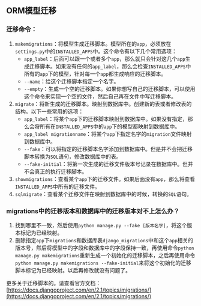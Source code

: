 ## ORM模型迁移

### 迁移命令：

1. `makemigrations`：将模型生成迁移脚本。模型所在的`app`，必须放在`settings.py`中的`INSTALLED_APPS`中。这个命令有以下几个常用选项：
    + `app_label`：后面可以跟一个或者多个`app`，那么就只会针对这几个`app`生成迁移脚本。如果没有任何的`app_label`，那么会检查`INSTALLED_APPS`中所有的`app`下的模型，针对每一个`app`都生成响应的迁移脚本。
    + `--name`：给这个迁移脚本指定一个名字。
    + `--empty`：生成一个空的迁移脚本。如果你想写自己的迁移脚本，可以使用这个命令来实现一个空的文件，然后自己再在文件中写迁移脚本。
2. `migrate`：将新生成的迁移脚本。映射到数据库中。创建新的表或者修改表的结构。以下一些常用的选项：
    + `app_label`：将某个`app`下的迁移脚本映射到数据库中。如果没有指定，那么会将所有在`INSTALLED_APPS`中的`app`下的模型都映射到数据库中。
    + `app_label migrationname`：将某个`app`下指定名字的`migration`文件映射到数据库中。
    + `--fake`：可以将指定的迁移脚本名字添加到数据库中。但是并不会把迁移脚本转换为`SQL`语句，修改数据库中的表。
    + `--fake-initial`：将第一次生成的迁移文件版本号记录在数据库中。但并不会真正的执行迁移脚本。
3. `showmigrations`：查看某个`app`下的迁移文件。如果后面没有`app`，那么将查看`INSTALLED_APPS`中所有的迁移文件。
4. `sqlmigrate`：查看某个迁移文件在映射到数据库中的时候，转换的`SQL`语句。

### migrations中的迁移版本和数据库中的迁移版本对不上怎么办？

1. 找到哪里不一致，然后使用`python manage.py --fake [版本名字]`，将这个版本标记为已经映射。
2. 删除指定`app`下`migrations`和数据库表`django_migrations`中和这个`app`相关的版本号，然后将模型中的字段和数据库中的字段保持一致，再使用命令`python manage.py makemigrations`重新生成一个初始化的迁移脚本，之后再使用命令`python manage.py makemigrations --fake-initial`来将这个初始化的迁移脚本标记为已经映射。以后再修改就没有问题了。

更多关于迁移脚本的。请查看官方文档：
[https://docs.djangoproject.com/en/2.1/topics/migrations/](https://docs.djangoproject.com/en/2.1/topics/migrations/)